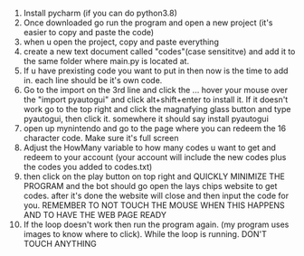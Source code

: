 1. Install pycharm (if you can do python3.8)
2. Once downloaded go run the program and open a new project (it's easier to copy and paste the code) 
3. when u open the project, copy and paste everything 
4. create a new text document called "codes"(case sensititve) and add it to the same folder where main.py is located at. 
5. If u have prexisting code you want to put in then now is the time to add in. each line should be it's own code. 
6. Go to the import on the 3rd line and click the ... hover your mouse over the "import pyautogui" and click alt+shift+enter to install it. If it doesn't work go to the top right and click the magnafying glass button and type pyautogui, then click it. somewhere it should say install pyautogui 
7. open up mynintendo and go to the page where you can redeem the 16 character code. Make sure it's full screen
8. Adjust the HowMany variable to how many codes u want to get and redeem to your account (your account will include the new codes plus the codes you added to codes.txt) 
9. then click on the play button on top right and QUICKLY MINIMIZE THE PROGRAM and the bot should go open the lays chips website to get codes. after it's done the website will close and then input the code for you. REMEMBER TO NOT TOUCH THE MOUSE WHEN THIS HAPPENS AND TO HAVE THE WEB PAGE READY
10. If the loop doesn't work then run the program again. (my program uses images to know where to click). While the loop is running. DON'T TOUCH ANYTHING
